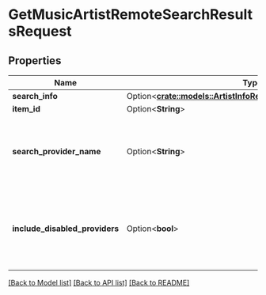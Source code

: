 # GetMusicArtistRemoteSearchResultsRequest

## Properties

Name | Type | Description | Notes
------------ | ------------- | ------------- | -------------
**search_info** | Option<[**crate::models::ArtistInfoRemoteSearchQuerySearchInfo**](ArtistInfoRemoteSearchQuery_SearchInfo.md)> |  | [optional]
**item_id** | Option<**String**> |  | [optional]
**search_provider_name** | Option<**String**> | Gets or sets the provider name to search within if set. | [optional]
**include_disabled_providers** | Option<**bool**> | Gets or sets a value indicating whether disabled providers should be included. | [optional]

[[Back to Model list]](../README.md#documentation-for-models) [[Back to API list]](../README.md#documentation-for-api-endpoints) [[Back to README]](../README.md)



